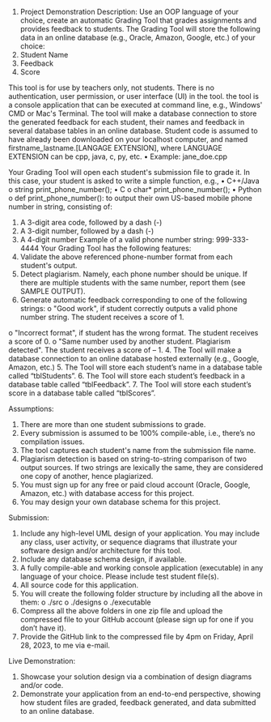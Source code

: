 1.	Project Demonstration
Description: Use an OOP language of your choice, create an automatic Grading Tool that grades assignments and provides feedback to students. The Grading Tool will store the following data in an online database (e.g., Oracle, Amazon, Google, etc.) of your choice:
1.	Student Name
2.	Feedback
3.	Score

This tool is for use by teachers only, not students. There is no authentication, user permission, or user interface (UI) in the tool. the tool is a console application that can be executed at command line, e.g., Windows' CMD or Mac's Terminal. The tool will make a database connection to store the generated feedback for each student, their names and feedback in several database tables in an online database.
Student code is assumed to have already been downloaded on your localhost computer, and named firstname_lastname.[LANGAGE EXTENSION], where LANGUAGE EXTENSION can be cpp, java, c, py, etc.
•	Example: jane_doe.cpp

Your Grading Tool will open each student's submission file to grade it. In this case, your student is asked to write a simple function, e.g.,
•	C++/Java
o	string print_phone_number();
•	C
o	char* print_phone_number();
•	Python
o	def print_phone_number():
to output their own US-based mobile phone number in string, consisting of:
1.	A 3-digit area code, followed by a dash (-)
2.	A 3-digit number, followed by a dash (-)
3.	A 4-digit number
Example of a valid phone number string: 999-333-4444 Your Grading Tool has the following features:
1.	Validate the above referenced phone-number format from each student's output.
2.	Detect plagiarism. Namely, each phone number should be unique. If there are multiple students with the same number, report them (see SAMPLE OUTPUT).
3.	Generate automatic feedback corresponding to one of the following strings:
o	"Good work", if student correctly outputs a valid phone number string. The student receives a score of 1.
 
o	"Incorrect format", if student has the wrong format. The student receives a score of 0.
o	"Same number used by another student. Plagiarism detected". The student receives a score of –
1.
4.	The Tool will make a database connection to an online database hosted externally (e.g., Google, Amazon, etc.)
5.	The Tool will store each student’s name in a database table called “tblStudents”.
6.	The Tool will store each student’s feedback in a database table called “tblFeedback”.
7.	The Tool will store each student’s score in a database table called “tblScores”.

Assumptions:

1.	There are more than one student submissions to grade.
2.	Every submission is assumed to be 100% compile-able, i.e., there’s no compilation issues.
3.	The tool captures each student's name from the submission file name.
4.	Plagiarism detection is based on string-to-string comparison of two output sources. If two strings are lexically the same, they are considered one copy of another, hence plagiarized.
5.	You must sign up for any free or paid cloud account (Oracle, Google, Amazon, etc.) with database access for this project.
6.	You may design your own database schema for this project.

Submission:
1.	Include any high-level UML design of your application. You may include any class, user activity, or sequence diagrams that illustrate your software design and/or architecture for this tool.
2.	Include any database schema design, if available.
3.	A fully compile-able and working console application (executable) in any language of your choice. Please include test student file(s).
4.	All source code for this application.
5.	You will create the following folder structure by including all the above in them:
o	./src
o	./designs
o	./executable
6.	Compress all the above folders in one zip file and upload the compressed file to your GitHub account
(please sign up for one if you don’t have it).
7.	Provide the GitHub link to the compressed file by 4pm on Friday, April 28, 2023, to me via e-mail.
 
Live Demonstration:

1.	Showcase your solution design via a combination of design diagrams and/or code.
2.	Demonstrate your application from an end-to-end perspective, showing how student files are graded, feedback generated, and data submitted to an online database.
